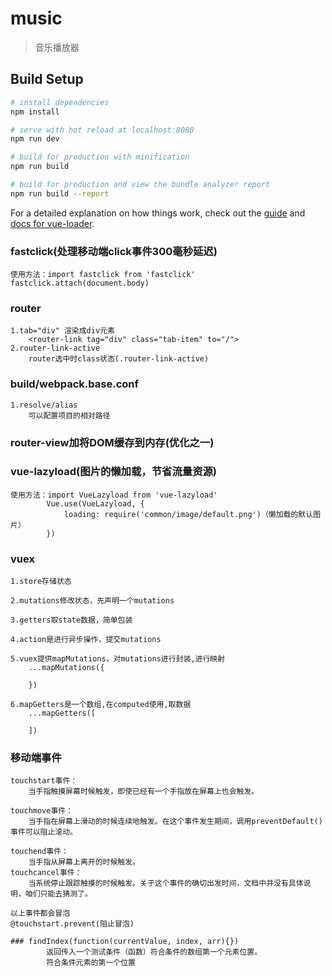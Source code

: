 # music

> 音乐播放器

## Build Setup

``` bash
# install dependencies
npm install

# serve with hot reload at localhost:8080
npm run dev

# build for production with minification
npm run build

# build for production and view the bundle analyzer report
npm run build --report
```

For a detailed explanation on how things work, check out the [guide](http://vuejs-templates.github.io/webpack/) and [docs for vue-loader](http://vuejs.github.io/vue-loader).

### fastclick(处理移动端click事件300毫秒延迟)
    使用方法：import fastclick from 'fastclick'
    fastclick.attach(document.body)

### router
    1.tab="div" 渲染成div元素
        <router-link tag="div" class="tab-item" to="/">
    2.router-link-active
        router选中时class状态(.router-link-active)
        
### build/webpack.base.conf
    1.resolve/alias
        可以配置项目的相对路径

### router-view加<keep-alive>将DOM缓存到内存(优化之一)

### vue-lazyload(图片的懒加载，节省流量资源)
    使用方法：import VueLazyload from 'vue-lazyload'
            Vue.use(VueLazyload, {
                loading: require('common/image/default.png')（懒加载的默认图片）
            })

### vuex
    1.store存储状态
    
    2.mutations修改状态，先声明一个mutations

    3.getters取state数据，简单包装

    4.action是进行异步操作，提交mutations

    5.vuex提供mapMutations，对mutations进行封装,进行映射
        ...mapMutations({
            
        })
    
    6.mapGetters是一个数组,在computed使用,取数据
        ...mapGetters([

        ])

### 移动端事件
    touchstart事件：
        当手指触摸屏幕时候触发，即使已经有一个手指放在屏幕上也会触发。

    touchmove事件：
        当手指在屏幕上滑动的时候连续地触发。在这个事件发生期间，调用preventDefault()事件可以阻止滚动。

    touchend事件：
        当手指从屏幕上离开的时候触发。
    touchcancel事件：
        当系统停止跟踪触摸的时候触发。关于这个事件的确切出发时间，文档中并没有具体说明，咱们只能去猜测了。
    
    以上事件都会冒泡 
    @touchstart.prevent(阻止冒泡)

    ### findIndex(function(currentValue, index, arr){})
            返回传入一个测试条件（函数）符合条件的数组第一个元素位置。
            符合条件元素的第一个位置
